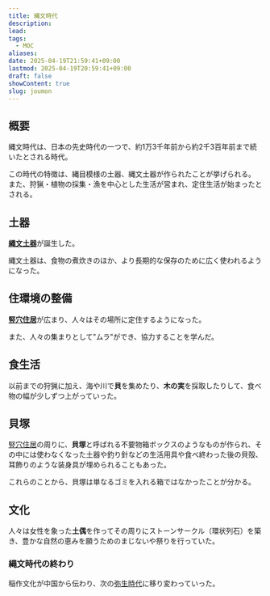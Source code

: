 ```yaml
---
title: 縄文時代
description: 
lead: 
tags:
  - MOC
aliases: 
date: 2025-04-19T21:59:41+09:00
lastmod: 2025-04-19T20:59:41+09:00
draft: false
showContent: true
slug: joumon
---
```

## 概要
縄文時代は、日本の先史時代の一つで、約1万3千年前から約2千3百年前まで続いたとされる時代。

この時代の特徴は、縄目模様の土器、縄文土器が作られたことが挙げられる。  
また、狩猟・植物の採集・漁を中心とした生活が営まれ、定住生活が始まったとされる。

## 土器
[**縄文土器**](縄文土器.md)が誕生した。

縄文土器は、食物の煮炊きのほか、より長期的な保存のために広く使われるようになった。

## 住環境の整備
[**竪穴住居**](竪穴住居.md)が広まり、人々はその場所に定住するようになった。

また、人々の集まりとして"ムラ"ができ、協力することを学んだ。

## 食生活
以前までの狩猟に加え、海や川で**貝**を集めたり、**木の実**を採取したりして、食べ物の幅が少しずつ上がっていった。

## 貝塚
[竪穴住居](竪穴住居.md)の周りに、**貝塚**と呼ばれる不要物箱ボックスのようなものが作られ、その中には使わなくなった土器や釣り針などの生活用具や食べ終わった後の貝殻、耳飾りのような装身具が埋められることもあった。

これらのことから、貝塚は単なるゴミを入れる箱ではなかったことが分かる。

## 文化
人々は女性を象った**土偶**を作ってその周りにストーンサークル（環状列石）を築き、豊かな自然の恵みを願うためのまじないや祭りを行っていた。

### 縄文時代の終わり
稲作文化が中国から伝わり、次の[弥生時代](../yayoi/弥生時代.md)に移り変わっていった。